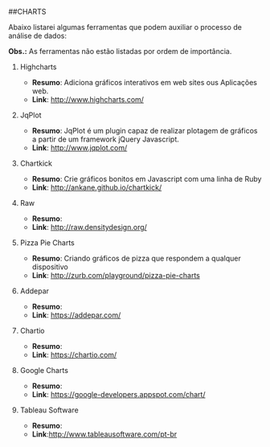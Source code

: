 ##CHARTS

Abaixo listarei algumas ferramentas que podem auxiliar o processo de análise de dados:

**Obs.:** As ferramentas não estão listadas por ordem de importância. 


1. Highcharts

	- **Resumo**: Adiciona gráficos interativos em web sites ous Aplicações web.
	- **Link**: http://www.highcharts.com/

2. JqPlot

	- **Resumo**: JqPlot é um plugin capaz de realizar plotagem de gráficos a partir de um framework jQuery Javascript.
	- **Link**: http://www.jqplot.com/

3. Chartkick

	- **Resumo**: Crie gráficos bonitos em Javascript com uma linha de Ruby
	- **Link**: http://ankane.github.io/chartkick/

4. Raw

	- **Resumo**:
	- **Link**: http://raw.densitydesign.org/

5. Pizza Pie Charts

	- **Resumo**: Criando gráficos de pizza que respondem a qualquer dispositivo
	- **Link**: http://zurb.com/playground/pizza-pie-charts

6. Addepar

	- **Resumo**:
	- **Link**: https://addepar.com/

7. Chartio

	- **Resumo**:
	- **Link**: https://chartio.com/

8. Google Charts

	- **Resumo**:
	- **Link**: https://google-developers.appspot.com/chart/

9. Tableau Software

	- **Resumo**:
	- **Link**:http://www.tableausoftware.com/pt-br